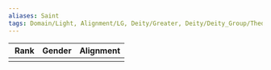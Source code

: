 ```yaml
---
aliases: Saint
tags: Domain/Light, Alignment/LG, Deity/Greater, Deity/Deity_Group/Thediac
---
```

| Rank | Gender | Alignment |
|:-:|:-:|:-:|
||||
